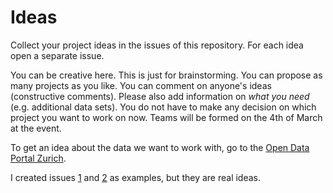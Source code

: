 # Ideas

Collect your project ideas in the issues of this repository. 
For each idea open a separate issue.

You can be creative here. This is just for brainstorming. You can propose as many projects as you like. You can comment on anyone's ideas (constructive comments). Please also add information on *what you need* (e.g. additional data sets).
You do not have to make any decision on which project you want to work on now. 
Teams will be formed on the 4th of March at the event.

To get an idea about the data we want to work with, go to the [Open Data Portal Zurich](https://data.stadt-zuerich.ch/dataset/vbz-fahrzeiten-ogd).

I created issues [1](https://github.com/OpenDataDayZurich2016/ideas/issues/1) and [2](https://github.com/OpenDataDayZurich2016/ideas/issues/2) as examples, but they are real ideas.
